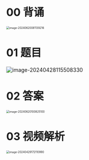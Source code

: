 # 00 背诵

<img src="https://cvp.oss-cn-shanghai.aliyuncs.com/picgo/202406200811533.png" alt="image-20240620081139216" style="zoom:50%;" />



# 01 题目

![image-20240428115508330](https://cvp.oss-cn-shanghai.aliyuncs.com/picgo/202404281155501.png)



# 02 答案

<img src="https://cvp.oss-cn-shanghai.aliyuncs.com/picgo/202406201008208.png" alt="image-20240620100825100" style="zoom:50%;" />



# 03 视频解析

<img src="https://cvp.oss-cn-shanghai.aliyuncs.com/picgo/202404291721143.png" alt="image-20240429172110990" style="zoom:50%;" />
